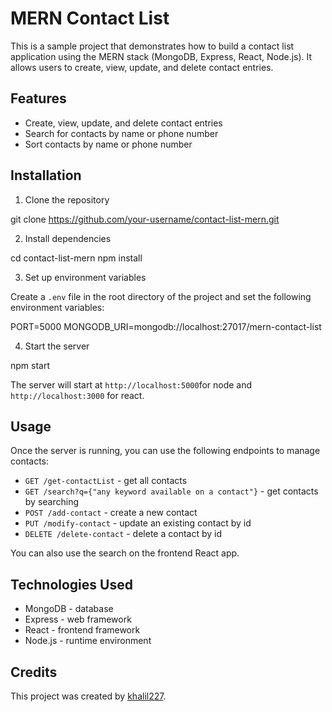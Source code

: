 # MERN Contact List

This is a sample project that demonstrates how to build a contact list application using the MERN stack (MongoDB, Express, React, Node.js). It allows users to create, view, update, and delete contact entries.

## Features

- Create, view, update, and delete contact entries
- Search for contacts by name or phone number
- Sort contacts by name or phone number

## Installation

1. Clone the repository

git clone https://github.com/your-username/contact-list-mern.git


2. Install dependencies

cd contact-list-mern
npm install


3. Set up environment variables

Create a `.env` file in the root directory of the project and set the following environment variables:

PORT=5000
MONGODB_URI=mongodb://localhost:27017/mern-contact-list


4. Start the server

npm start



The server will start at `http://localhost:5000`for node and `http://localhost:3000` for react.

## Usage

Once the server is running, you can use the following endpoints to manage contacts:

- `GET /get-contactList` - get all contacts
- `GET /search?q={"any keyword available on a contact"}` - get contacts by searching
- `POST /add-contact` - create a new contact
- `PUT /modify-contact` - update an existing contact by id
- `DELETE /delete-contact` - delete a contact by id

You can also use the search on the frontend React app.

## Technologies Used

- MongoDB - database
- Express - web framework
- React - frontend framework
- Node.js - runtime environment



## Credits

This project was created by [khalil227](https://github.com/khalil227).



